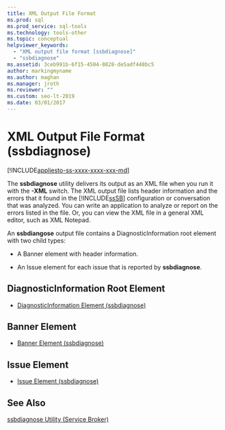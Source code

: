 ```yaml
---
title: XML Output File Format
ms.prod: sql
ms.prod_service: sql-tools
ms.technology: tools-other
ms.topic: conceptual
helpviewer_keywords: 
  - "XML output file format [ssbdiagnose]"
  - "ssbdiagnose"
ms.assetid: 3ceb991b-6f15-4504-8828-de5adf448bc5
author: markingmyname
ms.author: maghan
ms.manager: jroth
ms.reviewer: ""
ms.custom: seo-lt-2019
ms.date: 03/01/2017
---
```


# XML Output File Format (ssbdiagnose)

[!INCLUDE[appliesto-ss-xxxx-xxxx-xxx-md](../../includes/appliesto-ss-xxxx-xxxx-xxx-md.md)]

The **ssbdiagnose** utility delivers its output as an XML file when you run it with the **-XML** switch. The XML output file lists header information and the errors that it found in the [!INCLUDE[ssSB](../../includes/sssb-md.md)] configuration or conversation that was analyzed. You can write an application to analyze or report on the errors listed in the file. Or, you can view the XML file in a general XML editor, such as XML Notepad.  
  
 An **ssbdiangose** output file contains a DiagnosticInformation root element with two child types:  
  
-   A Banner element with header information.  
  
-   An Issue element for each issue that is reported by **ssbdiagnose**.  
  
## DiagnosticInformation Root Element  
  
-   [DiagnosticInformation Element &#40;ssbdiagnose&#41;](../../tools/ssbdiagnose/diagnosticinformation-element-ssbdiagnose.md)  
  
## Banner Element  
  
-   [Banner Element &#40;ssbdiagnose&#41;](../../tools/ssbdiagnose/banner-element-ssbdiagnose.md)  
  
## Issue Element  
  
-   [Issue Element &#40;ssbdiagnose&#41;](../../tools/ssbdiagnose/issue-element-ssbdiagnose.md)  
  
## See Also  
 [ssbdiagnose Utility &#40;Service Broker&#41;](../../tools/ssbdiagnose/ssbdiagnose-utility-service-broker.md)  
  
  
